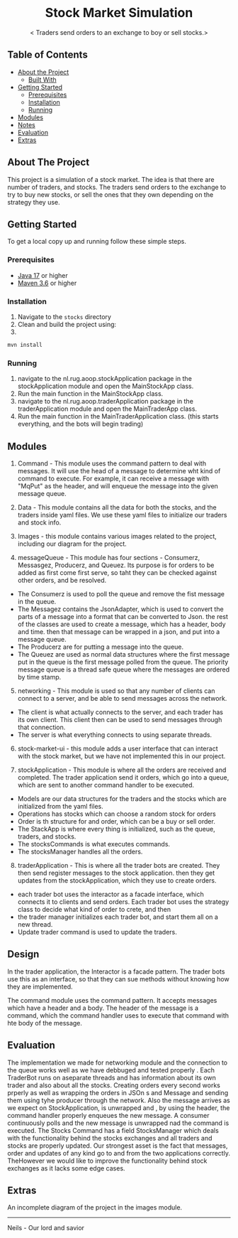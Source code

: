 
<br />
<p align="center">
  <h1 align="center">Stock Market Simulation</h1>

<p align="center">
    < Traders send orders to an exchange to boy or sell stocks.>
</p>

## Table of Contents

* [About the Project](#about-the-project)
  * [Built With](#built-with)
* [Getting Started](#getting-started)
  * [Prerequisites](#prerequisites)
  * [Installation](#installation)
  * [Running](#running)
* [Modules](#modules)
* [Notes](#notes)
* [Evaluation](#evaluation)
* [Extras](#extras)

## About The Project

This project is a simulation of a stock market. The idea is that there are  number of traders, and stocks. The traders
send orders to the exchange to try to buy new stocks, or sell the ones that they own depending on the strategy they use. 

## Getting Started

To get a local copy up and running follow these simple steps.

### Prerequisites

* [Java 17](https://www.oracle.com/java/technologies/javase/jdk17-archive-downloads.html) or higher
* [Maven 3.6](https://maven.apache.org/download.cgi) or higher

### Installation

1. Navigate to the `stocks` directory
2. Clean and build the project using:
3. 
```sh
mvn install
```

### Running

1. navigate to the nl.rug.aoop.stockApplication package in the stockApplication module and open the MainStockApp class.
2. Run the main function in the MainStockApp class.
3. navigate to the nl.rug.aoop.traderApplication package in the traderApplication module and open the MainTraderApp 
class.
4. Run the main function in the MainTraderApplication class. (this starts everything, and the bots will begin trading)

## Modules

<!--
Describe each module in the project, what their purpose is and how they are used in your program. Try to aim for at least 100 words per module.
-->
1. Command - This module uses the command pattern to deal with messages. It will use the head of a message to determine wht kind of command to execute. For example,
it can receive a message with "MqPut" as the header, and will enqueue the message into the given message queue.

2. Data - This module contains all the data for both the stocks, and the traders inside yaml files. We use these yaml files to initialize our traders and stock info.

3. Images - this module contains various images related to the project, including our diagram for the project.

4. messageQueue - This module has four sections - Consumerz, Messasgez, Producerz, and Queuez. Its purpose is for orders to be added as first come first serve, so taht they can be checked against other orders, and be resolved.
- The Consumerz is used to poll the queue and remove the fist message in the queue.
- The Messagez contains the JsonAdapter, which is used to convert the parts of a message into a format that can be converted to Json. the rest of the classes are used to create a message, which has a header, body and time. then that message can be wrapped in a json, and put into a message queue.
- The Producerz are for putting a message into the queue.
- The Queuez are used as normal data structures where the first message put in the queue is the first message polled from the queue. The priority message queue is a thread safe queue where the messages are ordered by time stamp.

5. networking - This module is used so that any number of clients can connect to a server, and be able to send messages across the network. 
- The client is what actually connects to the server, and each trader has its own client. This client then can be used to send messages through that connection.
- The server is what everything connects to using separate threads.

6. stock-market-ui - this module adds a user interface that can interact with the stock market, but we have not implemented this in our project.

7. stockApplication - This module is where all the orders are received and completed. The trader application send it orders, which go into a queue, which are sent to another command handler to be executed.
- Models are our data structures for the traders and the stocks which are initialized from the yaml files.
- Operations has stocks which can choose a random stock for orders
- Order is th structure for and order, which can be a buy or sell order.
- The StackApp is where every thing is initialized, such as the queue, traders, and stocks.
- The stocksCommands is what executes commands.
- The stocksManager handles all  the orders.

8. traderApplication - This is where all the trader bots are created. They then send register messages to the stock application. then they get updates from the stockApplication, which they use to create orders.
- each trader bot uses the interactor as a facade interface, which connects it to clients and send orders. Each trader bot uses the strategy class to decide what kind of order to crete, and then 
- the trader manager initializes each trader bot, and start them all on a new thread.
- Update trader command is used to update the traders.


## Design

<!--
List all the design patterns you used in your program. For every pattern, describe the following:
- Where it is used in your application.
- What benefit it provides in your application. Try to be specific here. For example, don't just mention a pattern improves maintainability, but explain in what way it does so.
-->

In the trader application, the Interactor is a facade pattern. The trader bots use this as an interface, so that they can sue methods without knowing how they are implemented.

The command module uses the command pattern. It accepts messages which have a header and a body. The header of the message is a command, which the command handler uses to execute that command with hte body of the message.
## Evaluation

The implementation we made for networking module and the connection to the queue works well as we have debbuged and tested properly . Each TraderBot runs on  aseparate threads and has information about its own trader
and also about all the stocks. Creating orders every second works prperly as well as wrapping the orders in JSOn s and Message and sending them using tyhe producer through the network.
Also the message arrives as we expect on StockApplication, is unwrapped and , by using the header, the command handler properly enqueues the new message. A consumer continuously polls and the new message is unwrapped nad the command is executed.
The Stocks Command has a field StocksManager which deals with the functionality behind the stocks exchanges and all traders and stocks are properly updated. Our strongest asset is the fact that messages, order and updates of any kind go to and from the two applications correctly. TheHowever we would like to improve the functionality behind
stock exchanges as it lacks some edge cases.

## Extras

An incomplete diagram of the project in the images module.
___

<!-- ## Acknowledgements  -->

Neils - Our lord and savior